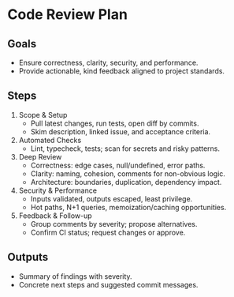 # Code Review Plan

## Goals
- Ensure correctness, clarity, security, and performance.
- Provide actionable, kind feedback aligned to project standards.

## Steps
1. Scope & Setup
   - Pull latest changes, run tests, open diff by commits.
   - Skim description, linked issue, and acceptance criteria.
2. Automated Checks
   - Lint, typecheck, tests; scan for secrets and risky patterns.
3. Deep Review
   - Correctness: edge cases, null/undefined, error paths.
   - Clarity: naming, cohesion, comments for non-obvious logic.
   - Architecture: boundaries, duplication, dependency impact.
4. Security & Performance
   - Inputs validated, outputs escaped, least privilege.
   - Hot paths, N+1 queries, memoization/caching opportunities.
5. Feedback & Follow-up
   - Group comments by severity; propose alternatives.
   - Confirm CI status; request changes or approve.

## Outputs
- Summary of findings with severity.
- Concrete next steps and suggested commit messages.


